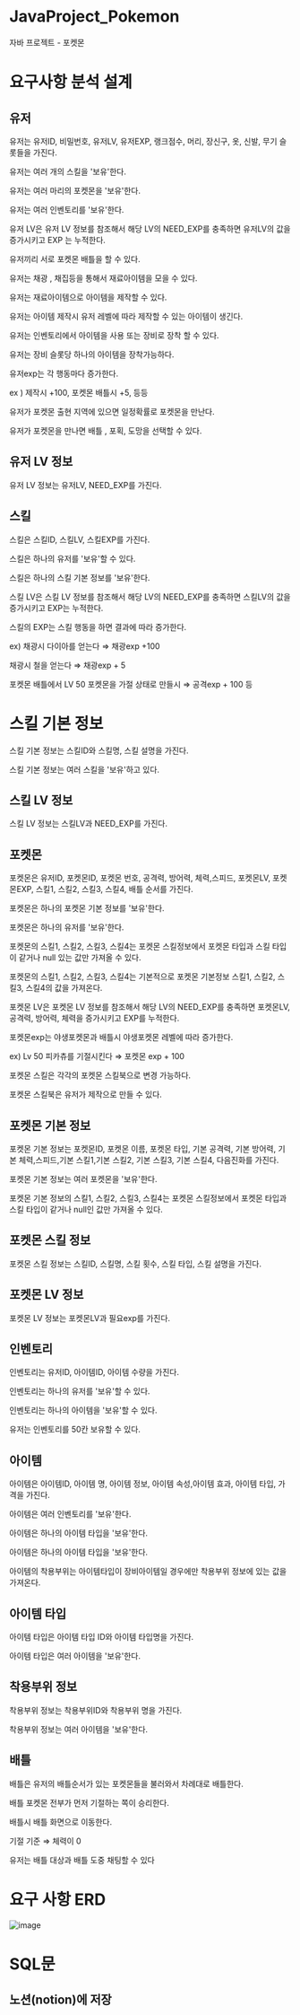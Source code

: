 # JavaProject_Pokemon
자바 프로젝트 - 포켓몬

# 요구사항 분석 설계

## 유저

  유저는 유저ID, 비밀번호, 유저LV, 유저EXP, 랭크점수, 머리, 장신구, 옷, 신발, 무기 슬롯들을 가진다.

  유저는 여러 개의 스킬을 '보유'한다.

  유저는 여러 마리의 포켓몬을 '보유'한다.

  유저는 여러 인벤토리를 '보유'한다.

  유저 LV은 유저 LV 정보를 참조해서 해당 LV의 NEED_EXP를 충족하면 유저LV의 값을 증가시키고 EXP 는 누적한다.

  유저끼리 서로 포켓몬 배틀을 할 수 있다.

  유저는 채광 , 채집등을 통해서 재료아이템을 모을 수 있다.

  유저는 재료아이템으로 아이템을 제작할 수 있다.

  유저는 아이템 제작시 유저 레벨에 따라 제작할 수 있는 아이템이 생긴다.

  유저는 인벤토리에서 아이템을 사용 또는 장비로 장착 할 수 있다.

  유저는 장비 슬롯당 하나의 아이템을 장착가능하다.

  유저exp는 각 행동마다 증가한다.

  ex ) 제작시 +100, 포켓몬 배틀시 +5, 등등

  유저가 포켓몬 출현 지역에 있으면 일정확률로 포켓몬을 만난다.

  유저가 포켓몬을 만나면 배틀 , 포획, 도망을 선택할 수 있다.

## 유저 LV 정보

  유저 LV 정보는 유저LV, NEED_EXP를 가진다.

## 스킬

  스킬은 스킬ID, 스킬LV, 스킬EXP를 가진다.

  스킬은 하나의 유저를 '보유'할 수 있다.

  스킬은 하나의 스킬 기본 정보를 '보유'한다.

  스킬 LV은 스킬 LV 정보를 참조해서 해당 LV의 NEED_EXP를 충족하면 스킬LV의 값을 증가시키고 EXP는 누적한다.

  스킬의 EXP는 스킬 행동을 하면 결과에 따라 증가한다.

  ex) 채광시 다이아를 얻는다 ⇒ 채광exp +100

  채광시 철을 얻는다 ⇒ 채광exp + 5

  포켓몬 배틀에서 LV 50 포켓몬을 가절 상태로 만들시 ⇒ 공격exp + 100 등

# 스킬 기본 정보

  스킬 기본 정보는 스킬ID와 스킬명, 스킬 설명을 가진다.

  스킬 기본 정보는 여러 스킬을 '보유'하고 있다.

## 스킬 LV 정보

  스킬 LV 정보는 스킬LV과 NEED_EXP를 가진다.

## 포켓몬

  포켓몬은 유저ID, 포켓몬ID, 포켓몬 번호, 공격력, 방어력, 체력,스피드, 포켓몬LV, 포켓몬EXP, 스킬1, 스킬2, 스킬3, 스킬4, 배틀 순서를 가진다.

  포켓몬은 하나의 포켓몬 기본 정보를 '보유'한다.

  포켓몬은 하나의 유저를 '보유'한다.

  포켓몬의 스킬1, 스킬2, 스킬3, 스킬4는 포켓몬 스킬정보에서 포켓몬 타입과 스킬 타입이 같거나 null 있는 값만 가져올 수 있다.

  포켓몬의 스킬1, 스킬2, 스킬3, 스킬4는 기본적으로 포켓몬 기본정보 스킬1, 스킬2, 스킬3, 스킬4의 값을 가져온다.

  포켓몬 LV은 포켓몬 LV 정보를 참조해서 해당 LV의 NEED_EXP를 충족하면 포켓몬LV, 공격력, 방어력, 체력을 증가시키고 EXP를 누적한다.

  포켓몬exp는 야생포켓몬과 배틀시 야생포켓몬 레벨에 따라 증가한다.

  ex) Lv 50 피카츄를 기절시킨다 ⇒ 포켓몬 exp + 100

  포켓몬 스킬은 각각의 포켓몬 스킬북으로 변경 가능하다.

  포켓몬 스킬북은 유저가 제작으로 만들 수 있다.

## 포켓몬 기본 정보

  포켓몬 기본 정보는 포켓몬ID, 포켓몬 이름, 포켓몬 타입, 기본 공격력, 기본 방어력, 기본 체력,스피드,기본 스킬1,기본  스킬2, 기본 스킬3, 기본 스킬4, 다음진화를 가진다.

  포켓몬 기본 정보는 여러 포켓몬을 '보유'한다.

  포켓몬 기본 정보의 스킬1, 스킬2, 스킬3, 스킬4는 포켓몬 스킬정보에서 포켓몬 타입과 스킬 타입이 같거나 null인 값만 가져올 수 있다.

## 포켓몬 스킬 정보

  포켓몬 스킬 정보는 스킬ID, 스킬명, 스킬 횟수, 스킬 타입, 스킬 설명을 가진다.

## 포켓몬 LV 정보

  포켓몬 LV 정보는 포켓몬LV과 필요exp를 가진다.

## 인벤토리

  인벤토리는 유저ID, 아이템ID, 아이템 수량을 가진다.

  인벤토리는 하나의 유저를 '보유'할 수 있다.

  인벤토리는 하나의 아이템을 '보유'할 수 있다.

  유저는 인벤토리를 50칸 보유할 수 있다.

## 아이템

  아이템은 아이템ID, 아이템 명, 아이템 정보, 아이템 속성,아이템 효과, 아이템 타입, 가격을 가진다.

  아이템은 여러 인벤토리를 '보유'한다.

  아이템은 하나의 아이템 타입을 '보유'한다.

  아이템은 하나의 아이템 타입을 '보유'한다.

  아이템의 착용부위는 아이템타입이 장비아이템일 경우에만 착용부위 정보에 있는 값을 가져온다.

## 아이템 타입

  아이템 타입은 아이템 타입 ID와 아이템 타입명을 가진다.

  아이템 타입은 여러 아이템을 '보유'한다.

## 착용부위 정보

  착용부위 정보는 착용부위ID와 착용부위 명을 가진다.

  착용부위 정보는 여러 아이템을 '보유'한다.

## 배틀

  배틀은 유저의 배틀순서가 있는 포켓몬들을 불러와서 차례대로 배틀한다.

  배틀 포켓몬 전부가 먼저 기절하는 쪽이 승리한다.

  배틀시 배틀 화면으로 이동한다.

  기절 기준 ⇒ 체력이 0

  유저는 배틀 대상과 배틀 도중 채팅할 수 있다

# 요구 사항 ERD
![image](https://user-images.githubusercontent.com/51016951/197665424-0dd45884-ad97-4643-a782-d183a8e9927a.png)

# SQL문 
  노션(notion)에 저장
-
